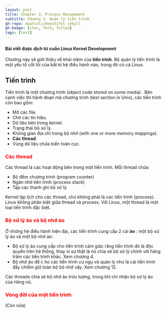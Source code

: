 ```yaml
---
layout: post
title: Chapter 3. Process Management
subtitle: Chương 3. Quản lý tiến trình
gh-repo: daattali/beautiful-jekyll
gh-badge: [star, fork, follow]
tags: [test]
---
```


#### **Bài viết được dịch từ cuốn Linux Kernel Development**

Chương này sẽ giới thiệu về khái niệm của **tiến trình**. Bộ quản lý tiến trình là một yếu tố cốt lõi của bất kì hệ điều hành nào, trong đó có cả Linux.

## Tiến trình 

Tiền trình là một chương trình (object code stored on some media) .
Bên cạnh việc thi hành đoạn mã chương trình (text section in Unix), các tiến trình còn bao gồm:
- Mở các file.
- Chờ các tín hiệu.
- Dữ liệu bên trong kernel.
- Trạng thái bộ xử lý.
- Không gian địa chỉ trong bộ nhớ (with one or more memory mappings).
- **Các thread**.
- Vùng dữ liệu chứa biến toàn cục.

### <span style="color:red">Các thread</span>

Các thread là các hoạt động bên trong một tiến trình. Mỗi thread chứa:
- Bộ đếm chương trình (program counter)
- Ngăn nhớ tiến trình (process stack)
- Tập các thanh ghi bộ xử lý.

Kernel lập lịch cho các thread, chứ không phải là các tiến trình (process). Linux không phân biệt giữa thread và process. Với Linux, một thread là một loại tiến trình đặc biệt.


### <span style="color:red">Bộ xử lý ảo và bộ nhớ ảo</span>

Ở những hệ điều hành hiện đại, các tiến trình cung cấp 2 cái **ảo** : một bộ xử lý ảo và một bộ nhớ ảo:
- Bộ xử lý ảo cung cấp cho tiến trình cảm giác rằng tiến trình đó là độc quyền trên hệ thống, thay vì sự thật là nó chia sẻ bộ xử lý chính với hàng trăm các tiến trình khác. Xem chương 4.
- Bộ nhớ ảo để c ho các tiến trình cư ngụ và quản lý như là cái tiến trình đấy chiếm giữ toàn bộ bộ nhớ vậy. Xem chương 12.

Các threads chia sẻ bộ nhớ ảo _trừu tượng_, trong khi chỉ nhận bộ xử lý ảo của riêng nó.

### <span style="color:red">Vòng đời của một tiến trình</span>
(Còn nữa)
